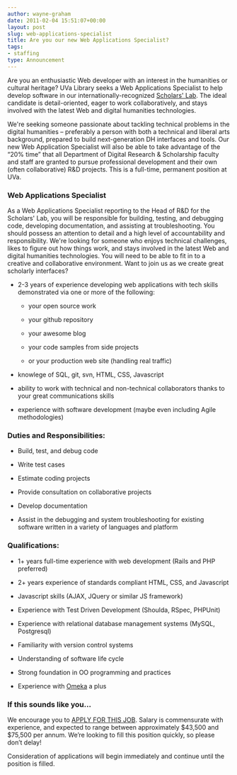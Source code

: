 ```yaml
---
author: wayne-graham
date: 2011-02-04 15:51:07+00:00
layout: post
slug: web-applications-specialist
title: Are you our new Web Applications Specialist?
tags:
- staffing
type: Announcement
---
```


Are you an enthusiastic Web developer with an interest in the humanities or cultural heritage? UVa Library seeks a Web Applications Specialist to help develop software in our internationally-recognized [Scholars' Lab](http://scholarslab.org). The ideal candidate is detail-oriented, eager to work collaboratively, and stays involved with the latest Web and digital humanities technologies.

We're seeking someone passionate about tackling technical problems in the digital humanities – preferably a person with both a technical and liberal arts background, prepared to build next-generation DH interfaces and tools. Our new Web Application Specialist will also be able to take advantage of the “20% time” that all Department of Digital Research & Scholarship faculty and staff are granted to pursue professional development and their own (often collaborative) R&D projects. This is a full-time, permanent position at UVa.


### Web Applications Specialist


As a Web Applications Specialist reporting to the Head of R&D for the Scholars' Lab, you will be responsible for building, testing, and debugging code, developing documentation, and assisting at troubleshooting. You should possess an attention to detail and a high level of accountability and responsibility. We're looking for someone who enjoys technical challenges, likes to figure out how things work, and stays involved in the latest Web and digital humanities technologies. You will need to be able to fit in to a creative and collaborative environment. Want to join us as we create great scholarly interfaces?



	
  * 2-3 years of experience developing web applications with tech skills demonstrated via one or more of the following:

	
    * your open source work

	
    * your github repository

	
    * your awesome blog

	
    * your code samples from side projects

	
    * or your production web site (handling real traffic)




	
  * knowlege of SQL, git, svn, HTML, CSS, Javascript

	
  * ability to work with technical and non-technical collaborators thanks to your great communications skills

	
  * experience with software development (maybe even including Agile methodologies)




### Duties and Responsibilities:








	
  * Build, test, and debug code

	
  * Write test cases

	
  * Estimate coding projects

	
  * Provide consultation on collaborative projects

	
  * Develop documentation

	
  * Assist in the debugging and system troubleshooting for existing software written in a variety of languages and platform







### Qualifications:





	
  * 1+ years full-time experience with web development (Rails and PHP preferred)

	
  * 2+ years experience of standards compliant HTML, CSS, and Javascript

	
  * Javascript skills (AJAX, JQuery or similar JS framework)

	
  * Experience with Test Driven Development (Shoulda, RSpec, PHPUnit)

	
  * Experience with relational database management systems (MySQL, Postgresql)

	
  * Familiarity with version control systems

	
  * Understanding of software life cycle

	
  * Strong foundation in OO programming and practices

	
  * Experience with [Omeka](http://omeka.org) a plus




### If this sounds like you...


We encourage you to [APPLY FOR THIS JOB](http://jobs.virginia.edu/applicants/Central?quickFind=63332 ). Salary is commensurate with experience, and expected to range between approximately $43,500 and $75,500 per annum. We’re looking to fill this position quickly, so please don’t delay!

Consideration of applications will begin immediately and continue until the position is filled.
